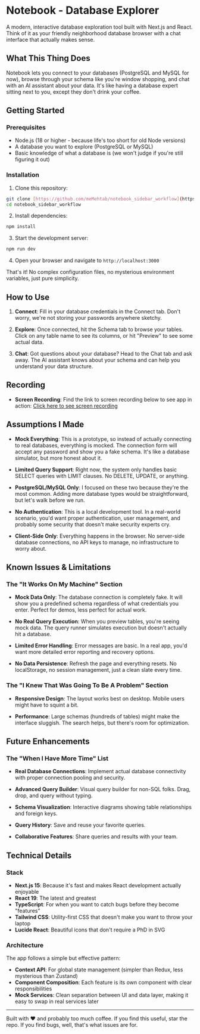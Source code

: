 # Notebook - Database Explorer

A modern, interactive database exploration tool built with Next.js and React. Think of it as your friendly neighborhood database browser with a chat interface that actually makes sense.

## What This Thing Does

Notebook lets you connect to your databases (PostgreSQL and MySQL for now), browse through your schema like you're window shopping, and chat with an AI assistant about your data. It's like having a database expert sitting next to you, except they don't drink your coffee.

## Getting Started

### Prerequisites

- Node.js (18 or higher - because life's too short for old Node versions)
- A database you want to explore (PostgreSQL or MySQL)
- Basic knowledge of what a database is (we won't judge if you're still figuring it out)

### Installation

1. Clone this repository:
```bash
git clone [https://github.com/meMehtab/notebook_sidebar_workflow](https://github.com/meMehtab/notebook_sidebar_workflow.git)
cd notebook_sidebar_workflow
```

2. Install dependencies:
```bash
npm install
```

3. Start the development server:
```bash
npm run dev
```

4. Open your browser and navigate to `http://localhost:3000`

That's it! No complex configuration files, no mysterious environment variables, just pure simplicity.

## How to Use

1. **Connect**: Fill in your database credentials in the Connect tab. Don't worry, we're not storing your passwords anywhere sketchy.

2. **Explore**: Once connected, hit the Schema tab to browse your tables. Click on any table name to see its columns, or hit "Preview" to see some actual data.

3. **Chat**: Got questions about your database? Head to the Chat tab and ask away. The AI assistant knows about your schema and can help you understand your data structure.

## Recording
- **Screen Recording**:  Find the link to screen recording below to see app in action:
[Click here to see screen recording](https://www.loom.com/share/4940ba7772bb4eb0b9956a797b831f61?sid=d7134f3b-ddc1-4468-a093-fc85ef660487) 

## Assumptions I Made

- **Mock Everything**: This is a prototype, so instead of actually connecting to real databases, everything is mocked. The connection form will accept any password and show you a fake schema. It's like a database simulator, but more honest about it.

- **Limited Query Support**: Right now, the system only handles basic SELECT queries with LIMIT clauses. No DELETE, UPDATE, or anything.

- **PostgreSQL/MySQL Only**: I focused on these two because they're the most common. Adding more database types would be straightforward, but let's walk before we run.

- **No Authentication**: This is a local development tool. In a real-world scenario, you'd want proper authentication, user management, and probably some security that doesn't make security experts cry.

- **Client-Side Only**: Everything happens in the browser. No server-side database connections, no API keys to manage, no infrastructure to worry about.

## Known Issues & Limitations

### The "It Works On My Machine" Section

- **Mock Data Only**: The database connection is completely fake. It will show you a predefined schema regardless of what credentials you enter. Perfect for demos, less perfect for actual work.

- **No Real Query Execution**: When you preview tables, you're seeing mock data. The query runner simulates execution but doesn't actually hit a database.

- **Limited Error Handling**: Error messages are basic. In a real app, you'd want more detailed error reporting and recovery options.

- **No Data Persistence**: Refresh the page and everything resets. No localStorage, no session management, just a clean slate every time.

### The "I Knew That Was Going To Be A Problem" Section

- **Responsive Design**: The layout works best on desktop. Mobile users might have to squint a bit.

- **Performance**: Large schemas (hundreds of tables) might make the interface sluggish. The search helps, but there's room for optimization.

## Future Enhancements

### The "When I Have More Time" List

- **Real Database Connections**: Implement actual database connectivity with proper connection pooling and security.

- **Advanced Query Builder**: Visual query builder for non-SQL folks. Drag, drop, and query without typing.

- **Schema Visualization**: Interactive diagrams showing table relationships and foreign keys.

- **Query History**: Save and reuse your favorite queries.

- **Collaborative Features**: Share queries and results with your team.

## Technical Details

### Stack

- **Next.js 15**: Because it's fast and makes React development actually enjoyable
- **React 19**: The latest and greatest
- **TypeScript**: For when you want to catch bugs before they become "features"
- **Tailwind CSS**: Utility-first CSS that doesn't make you want to throw your laptop
- **Lucide React**: Beautiful icons that don't require a PhD in SVG

### Architecture

The app follows a simple but effective pattern:
- **Context API**: For global state management (simpler than Redux, less mysterious than Zustand)
- **Component Composition**: Each feature is its own component with clear responsibilities
- **Mock Services**: Clean separation between UI and data layer, making it easy to swap in real services later



---

Built with ❤️ and probably too much coffee. If you find this useful, star the repo. If you find bugs, well, that's what issues are for.
